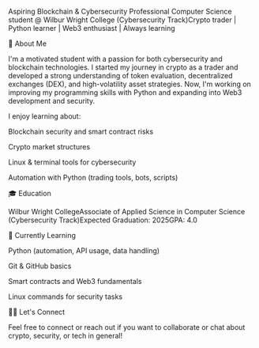 

Aspiring Blockchain & Cybersecurity Professional Computer Science student @ Wilbur Wright College (Cybersecurity Track)Crypto trader | Python learner | Web3 enthusiast | Always learning

🤖 About Me

I'm a motivated student with a passion for both cybersecurity and blockchain technologies. I started my journey in crypto as a trader and developed a strong understanding of token evaluation, decentralized exchanges (DEX), and high-volatility asset strategies. Now, I'm working on improving my programming skills with Python and expanding into Web3 development and security.

I enjoy learning about:

Blockchain security and smart contract risks

Crypto market structures 

Linux & terminal tools for cybersecurity

Automation with Python (trading tools, bots, scripts)



🎓 Education

Wilbur Wright CollegeAssociate of Applied Science in Computer Science (Cybersecurity Track)Expected Graduation: 2025GPA: 4.0



🚪 Currently Learning

Python (automation, API usage, data handling)

Git & GitHub basics

Smart contracts and Web3 fundamentals

Linux commands for security tasks

👨‍💻 Let's Connect



Feel free to connect or reach out if you want to collaborate or chat about crypto, security, or tech in general!


